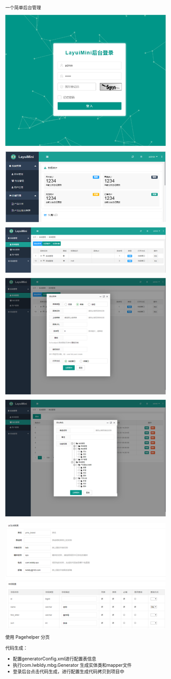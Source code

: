 一个简单后台管理

![login](.\document\resource\login.jpg)


![admin_index](.\document\resource\admin_index.jpg)


![admin_menu](.\document\resource\admin_menu.jpg)


![admin_menu_save](.\document\resource\admin_menu_save.jpg)

![admin_role_save](.\document\resource\admin_role_save.jpg)

![admin_gen](.\document\resource\admin_gen.jpg)



使用	Pagehelper 分页

代码生成：

 - 配置generatorConfig.xml进行配置表信息
 - 执行com.lwbldy.mbg.Generator 生成实体类和mapper文件
 - 登录后台点击代码生成，进行配置生成代码拷贝到项目中



